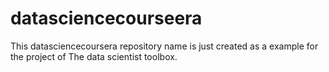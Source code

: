 # datasciencecourseera
This datasciencecoursera repository name is just created as a example for the project of The data scientist toolbox.
